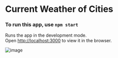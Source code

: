 # Current Weather of Cities

### To run this app, use `npm start`

Runs the app in the development mode.\
Open [http://localhost:3000](http://localhost:3000) to view it in the browser.

![image](https://user-images.githubusercontent.com/54853752/136274337-dcbc5834-8431-413b-8c2a-4e730c87eff7.png)
